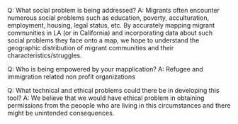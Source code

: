 Q: What social problem is being addressed?
A: Migrants often encounter numerous social problems such as education, poverty, acculturation, employment, housing, legal status, etc. By accurately mapping migrant communities in LA (or in California) and incorporating data about such social problems they face onto a map, we hope to understand the geographic distribution of migrant communities and their characteristics/struggles.    

Q: Who is being empowered by your mapplication?
A: Refugee and immigration related non profit organizations

Q: What technical and ethical problems could there be in developing this tool?
A: We believe that we would have ethical problem in obtaining permissions from the peoople who are living in this circumstances and there might be unintended consequences.
